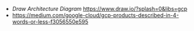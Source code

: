 - *Draw Architecture Diagram* https://www.draw.io/?splash=0&libs=gcp
- https://medium.com/google-cloud/gcp-products-described-in-4-words-or-less-f3056550e595
